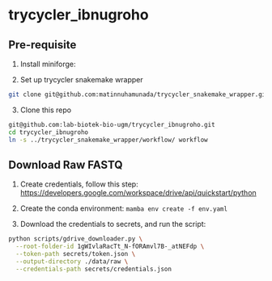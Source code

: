# trycycler_ibnugroho

## Pre-requisite
1. Install miniforge:

2. Set up trycycler snakemake wrapper

```bash
git clone git@github.com:matinnuhamunada/trycycler_snakemake_wrapper.git
```

3. Clone this repo
```bash
git@github.com:lab-biotek-bio-ugm/trycycler_ibnugroho.git
cd trycycler_ibnugroho
ln -s ../trycycler_snakemake_wrapper/workflow/ workflow
```

## Download Raw FASTQ

1. Create credentials, follow this step: https://developers.google.com/workspace/drive/api/quickstart/python

2. Create the conda environment: `mamba env create -f env.yaml`

3. Download the credentials to secrets, and run the script:

```bash
python scripts/gdrive_downloader.py \
  --root-folder-id 1gWIvlaRacTt_N-fORAmvl7B-_atNEFdp \
  --token-path secrets/token.json \
  --output-directory ./data/raw \
  --credentials-path secrets/credentials.json
```
